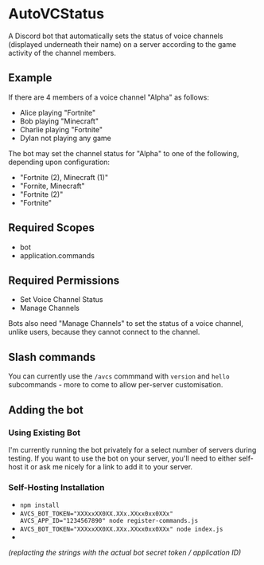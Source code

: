 # AutoVCStatus

A Discord bot that automatically sets the status of voice channels (displayed underneath their name)
on a server according to the game activity of the channel members.

## Example

If there are 4 members of a voice channel "Alpha" as follows:

- Alice playing "Fortnite"
- Bob playing "Minecraft"
- Charlie playing "Fortnite"
- Dylan not playing any game

The bot may set the channel status for "Alpha" to one of the following, depending upon configuration:

- "Fortnite (2), Minecraft (1)"
- "Fornite, Minecraft"
- "Fortnite (2)"
- "Fortnite"

## Required Scopes

- bot
- application.commands

## Required Permissions

- Set Voice Channel Status
- Manage Channels

Bots also need "Manage Channels" to set the status of a voice channel, unlike users, because they cannot connect to the channel.

## Slash commands

You can currently use the `/avcs` commmand with `version` and `hello` subcommands - more to come to allow per-server customisation.

## Adding the bot

### Using Existing Bot

I'm currently running the bot privately for a select number of servers during testing.  If you want to use the bot on your server,
you'll need to either self-host it or ask me nicely for a link to add it to your server.

### Self-Hosting Installation

- `npm install`
- `AVCS_BOT_TOKEN="XXXxxXX0XX.XXx.XXxx0xx0XXx" AVCS_APP_ID="1234567890" node register-commands.js`
- `AVCS_BOT_TOKEN="XXXxxXX0XX.XXx.XXxx0xx0XXx" node index.js`
-
_(replacting the strings with the actual bot secret token / application ID)_

